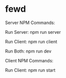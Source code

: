 # fewd

Server NPM Commands:

Run Server: npm run server

Run Client: npm run client

Run Both: npm run dev

Client NPM Commands:

Run Client: npm run start
